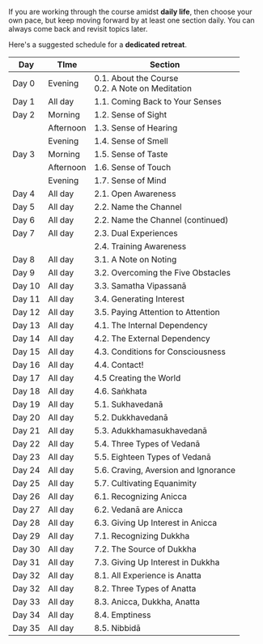 If you are working through the course amidst **daily life**, then choose your own pace, but keep moving forward by at least one section daily. You can always come back and revisit topics later.

Here's a suggested schedule for a **dedicated retreat**. 

| Day    | TIme      | Section                                            |
| ------ | --------- | -------------------------------------------------- |
| Day 0  | Evening   | 0.1. About the Course<br>0.2. A Note on Meditation |
| Day 1  | All day   | 1.1. Coming Back to Your Senses                    |
| Day 2  | Morning   | 1.2. Sense of Sight                                |
|        | Afternoon | 1.3. Sense of Hearing                              |
|        | Evening   | 1.4. Sense of Smell                                |
| Day 3  | Morning   | 1.5. Sense of Taste                                |
|        | Afternoon | 1.6. Sense of Touch                                |
|        | Evening   | 1.7. Sense of Mind                                 |
| Day 4  | All day   | 2.1. Open Awareness                                |
| Day 5  | All day   | 2.2. Name the Channel                              |
| Day 6  | All day   | 2.2. Name the Channel (continued)                  |
| Day 7  | All day   | 2.3. Dual Experiences                              |
|        |           | 2.4. Training Awareness                            |
| Day 8  | All day   | 3.1. A Note on Noting                              |
| Day 9  | All day   | 3.2. Overcoming the Five Obstacles                 |
| Day 10 | All day   | 3.3. Samatha Vipassanā                             |
| Day 11 | All day   | 3.4. Generating Interest                           |
| Day 12 | All day   | 3.5. Paying Attention to Attention                 |
| Day 13 | All day   | 4.1. The Internal Dependency                       |
| Day 14 | All day   | 4.2. The External Dependency                       |
| Day 15 | All day   | 4.3. Conditions for Consciousness                  |
| Day 16 | All day   | 4.4. Contact!                                      |
| Day 17 | All day   | 4.5 Creating the World                             |
| Day 18 | All day   | 4.6. Saṅkhata                                      |
| Day 19 | All day   | 5.1. Sukhavedanā                                   |
| Day 20 | All day   | 5.2. Dukkhavedanā                                  |
| Day 21 | All day   | 5.3. Adukkhamasukhavedanā                          |
| Day 22 | All day   | 5.4. Three Types of Vedanā                         |
| Day 23 | All day   | 5.5. Eighteen Types of Vedanā                      |
| Day 24 | All day   | 5.6. Craving, Aversion and Ignorance               |
| Day 25 | All day   | 5.7. Cultivating Equanimity                        |
| Day 26 | All day   | 6.1. Recognizing Anicca                            |
| Day 27 | All day   | 6.2. Vedanā are Anicca                             |
| Day 28 | All day   | 6.3. Giving Up Interest in Anicca                  |
| Day 29 | All day   | 7.1. Recognizing Dukkha                            |
| Day 30 | All day   | 7.2. The Source of Dukkha                          |
| Day 31 | All day   | 7.3. Giving Up Interest in Dukkha                  |
| Day 32 | All day   | 8.1. All Experience is Anatta                      |
| Day 32 | All day   | 8.2. Three Types of Anatta                         |
| Day 33 | All day   | 8.3. Anicca, Dukkha, Anatta                        |
| Day 34 | All day   | 8.4. Emptiness                                     |
| Day 35 | All day   | 8.5. Nibbidā                                       |


